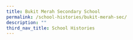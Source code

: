 ```yaml
---
title: Bukit Merah Secondary School
permalink: /school-histories/bukit-merah-sec/
description: ""
third_nav_title: School Histories
---
```


